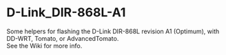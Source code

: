 # D-Link_DIR-868L-A1
Some helpers for flashing the D-Link DIR-868L revision A1 (Optimum), with DD-WRT, Tomato, or AdvancedTomato.  
See the Wiki for more info.
